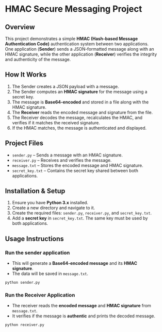 # HMAC Secure Messaging Project

## Overview
This project demonstrates a simple **HMAC (Hash-based Message Authentication Code)** authentication system between two applications. One application (**Sender**) sends a JSON-formatted message along with an HMAC signature, while the other application (**Receiver**) verifies the integrity and authenticity of the message.

## How It Works
1. The Sender creates a JSON payload with a message.
2. The Sender computes an **HMAC signature** for the message using a secret key.
3. The message is **Base64-encoded** and stored in a file along with the HMAC signature.
4. The **Receiver** reads the encoded message and signature from the file.
5. The Receiver decodes the message, recalculates the HMAC, and verifies if it matches the received signature.
6. If the HMAC matches, the message is authenticated and displayed.

## Project Files
- `sender.py` – Sends a message with an HMAC signature.
- `receiver.py` – Receives and verifies the message.
- `message.txt` – Stores the encoded message and HMAC signature.
- `secret_key.txt` – Contains the secret key shared between both applications.

## Installation & Setup
1. Ensure you have **Python 3.x** installed.
2. Create a new directory and navigate to it.
3. Create the required files: `sender.py`, `receiver.py`, and `secret_key.txt`.
4. Add a **secret key** in `secret_key.txt`. The same key must be used by both applications.

## Usage Instructions
### **Run the sender application**
- This will generate a **Base64-encoded message** and its **HMAC signature**.
- The data will be saved in `message.txt`.

```sh
python sender.py
```
### Run the Receiver Application
- The receiver reads the **encoded message** and **HMAC signature** from `message.txt`.
- It verifies if the message is **authentic** and prints the decoded message.

```sh
python receiver.py
```


